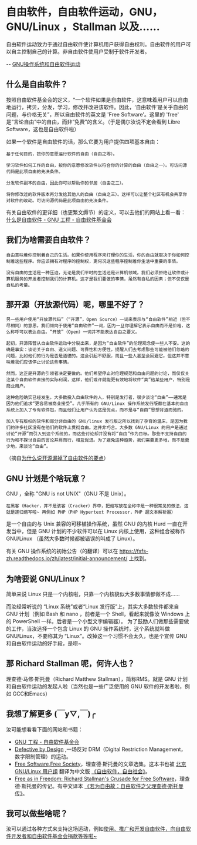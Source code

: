 # 自由软件，自由软件运动，GNU，GNU/Linux ，Stallman 以及……

自由软件运动致力于通过自由软件使计算机用户获得自由权利。自由软件的用户可以自主控制自己的计算。非自由软件使用户受制于软件开发者。

-- [GNU操作系统和自由软件运动](https://www.gnu.org)

## 什么是自由软件？

按照自由软件基金会的定义，“一个软件如果是自由软件，这意味着用户可以自由地运行，拷贝，分发，学习，修改并改进该软件。因此，‘自由软件’是关乎自由的问题，与价格无关”，所以自由软件的英文是 'Free Software'。这里的 'free' 是“言论自由”中的自由，而非“免费”的含义。（于是偶尔汝说不定会看到 Libre Software，这也是自由软件啦）

如果一个软件是自由软件的话，那么它要为用户提供四项基本自由：

    基于任何目的，按你的意愿运行软件的自由（自由之零）。

    学习软件如何工作的自由，按你的意愿修改软件以符合你的计算的自由（自由之一）。可访问源代码是此项自由的先决条件。

    分发软件副本的自由，因此你可以帮助你的邻居（自由之二）。

    将你修改过的软件版本再分发给其他人的自由（自由之三）。这样可以让整个社区有机会共享你对软件的改动。可访问源代码是此项自由的先决条件。

有关自由软件的更详细（也更繁文缛节）的定义，可以去他们的网站上看一看：
[什么是自由软件 - GNU 工程 - 自由软件基金会](https://www.gnu.org/philosophy/free-sw.zh-cn.html)

## 我们为啥需要自由软件？

    自由意味着你控制着自己的生活。如果你使用程序来打理你的生活，你的自由就取决于你如何控制着这些程序。你应该拥有对程序的控制权，更何况这些程序控制着你生活中重要的事情。

    没有自由的生活是一种压迫，无论是我们平时的生活还是计算机领域。我们必须拒绝让软件或计算机服务的开发者控制我们的计算机。这才是我们要做的事情，虽然有自私的因素；但不仅仅是自私的考量。

## 那开源（开放源代码）呢，哪里不好了？

    另一些用户使用“开放源代码”（“开源”，Open Source）一词来表示与“自由软件”相近（但不尽相同）的意思。我们倾向于使用“自由软件”一词，因为一旦你理解它表示自由而不是价格，这么称呼可以表达自由。“开放”（Open）一词并不能表达自由之要义。

    起初，开源阵营从自由软件运动中分裂出来，是因为“自由软件”的伦理观念使一些人不安。这的确是事实：谈论关于自由、道义问题、可靠性和方便性，提醒人们去考虑那些可能被他们忽略的问题，比如他们的行为是否是道德的。这会引起不舒服，而且一些人甚至会回避它。但这并不意味着我们应该停止讨论这些事情。

    然而，这正是开源的引领者决定要做的。他们希望停止对伦理规范和自由问题的讨论，而仅仅关注某个自由软件直接的实际利润，这样，他们或许就能更有效地将软件“卖”给某些用户，特别是商业用户。

    这种危险确实已经发生。大多数投入自由软件的人，特别是发行者，很少谈论“自由”——通常是因为他们追求“更容易被商业接受”。几乎所有的 GNU/Linux 操作系统发行版都在基本的自由系统上加入了专有软件包，而且他们让用户认为这是优点，而不是与“自由”思想背道而驰的。

    加入专有版权的软件和部分非自由的 GNU/linux 发行版之所以找到了孕育的温床，是因为我们的许多社区没有在他们的软件上贯彻自由。这并非巧合。大多数 GNU/Linux 的用户是通过讨论“开源”而引入到这个系统的，而这些讨论却并没有将“自由”作为目标。那些不支持自由的行为和不探讨自由的言论并肩而行，相互促进。为了避免这种趋势，我们需要更多地，而不是更少地，来谈论“自由”。
    
（摘自[为什么说开源漏掉了自由软件的要点](https://www.gnu.org/philosophy/open-source-misses-the-point.html)）

## GNU 计划是个啥玩意？

GNU ，全称 "GNU is not UNIX"（GNU 不是 Unix）。

    在黑客（Hacker，并不是骇客（Cracker）界中，把缩写放在全称中是一种很常见的做法，这就是递归缩写啦~ 再例如 PHP（PHP Hypertext Processor，PHP 超文本解析器）

是一个自由的与 Unix 兼容的可移植操作系统，虽然 GNU 的内核 Hurd 一直在开发当中，但是 GNU 计划的不少软件可以在 Linux 内核上使用，这种组合被称作 GNU/Linux （虽然大多数时候都被错误的叫成了 Linux）。

有关 GNU 操作系统的初始公告（的翻译）可以在 https://fsfs-zh.readthedocs.io/zh/latest/initial-announcement/ 上找到。

## 为啥要说 GNU/Linux ?

简单来说 Linux 只是一个内核啦，只靠一个内核貌似大多数事情都做不成……

而汝经常听说的 “Linux 系统”或者“Linux 发行版”上，其实大多数软件都来自 GNU 计划（例如 Bash 和 nano ，前者是一个 Shell，看起来就像汝 Windows 上的 PowerShell 一样。后者是一个小型文字编辑器）。 为了鼓励人们做那些需要做的工作，当汝选择一个包含 Linux 的 GNU 操作系统时，这个系统就叫做 GNU/Linux，不要称其为 “Linux”。改掉这一个习惯不会太久，也是个宣传 GNU 和自由软件运动的好手段，是呗~

## 那 Richard Stallman 呢，何许人也？

理查德·马修·斯托曼（Richard Matthew Stallman），简称RMS。就是 GNU 计划和自由软件运动的发起人啦（当然也是一些广泛使用的 GNU 软件的开发者啦，例如 GCC和Emacs）

## 我想了解更多 (￣y▽,￣)╭ 

汝可能想看看下面的网站和书籍：

* [GNU 工程 - 自由软件基金会](https://www.gnu.org)
* [Defective by Design](https://www.defectivebydesign.org/) ,一场反对 DRM（Digital Restriction Management，数字限制管理）的运动。
* [Free Software,Free Society](https://www.gnu.org/doc/fsfs3-hardcover.pdf)，理查德·斯托曼的文章选集。这本书也被 [北京 GNU/Linux 用户组](https://beijinglug.club) 翻译为中文版 [《自由软件，自由社会》](https://beijinglug.club/fsfs-zh/)。
* [Free as in Freedom: Richard Stallman's Crusade for Free Software](http://shop.oreilly.com/product/9780596002879.do)，理查德·斯托曼的传记。有中文译本 [《若为自由故：自由软件之父理查德·斯托曼传》](https://book.douban.com/subject/26314527/)。

## 我可以做些啥呢？

汝可以通过各种方式来支持这场运动，例如[使用、推广和开发自由软件，向自由软件开发者和自由软件基金会捐款等等啦~](https://www.gnu.org/help/help.html)